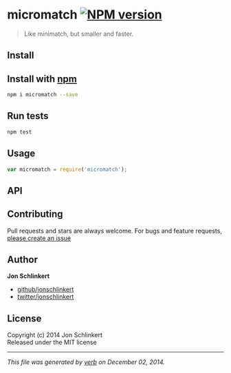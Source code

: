 # micromatch [![NPM version](https://badge.fury.io/js/micromatch.svg)](http://badge.fury.io/js/micromatch)

> Like minimatch, but smaller and faster.

## Install
## Install with [npm](npmjs.org)

```bash
npm i micromatch --save
```

## Run tests

```bash
npm test
```

## Usage

```js
var micromatch = require('micromatch');
```

## API


## Contributing
Pull requests and stars are always welcome. For bugs and feature requests, [please create an issue](https://github.com/jonschlinkert/micromatch/issues)

## Author

**Jon Schlinkert**
 
+ [github/jonschlinkert](https://github.com/jonschlinkert)
+ [twitter/jonschlinkert](http://twitter.com/jonschlinkert) 

## License
Copyright (c) 2014 Jon Schlinkert  
Released under the MIT license

***

_This file was generated by [verb](https://github.com/assemble/verb) on December 02, 2014._